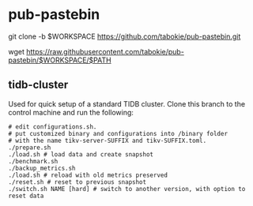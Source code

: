 # pub-pastebin

git clone -b $WORKSPACE https://github.com/tabokie/pub-pastebin.git

wget https://raw.githubusercontent.com/tabokie/pub-pastebin/$WORKSPACE/$PATH

## tidb-cluster

Used for quick setup of a standard TIDB cluster. Clone this branch to the
control machine and run the following:

```
# edit configurations.sh.
# put customized binary and configurations into /binary folder
# with the name tikv-server-SUFFIX and tikv-SUFFIX.toml.
./prepare.sh
./load.sh # load data and create snapshot
./benchmark.sh
./backup_metrics.sh
./load.sh # reload with old metrics preserved
./reset.sh # reset to previous snapshot
./switch.sh NAME [hard] # switch to another version, with option to reset data
```
